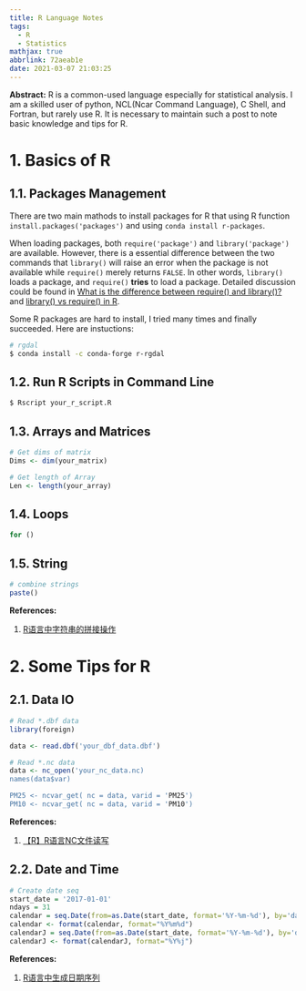 ```yaml
---
title: R Language Notes
tags:
  - R
  - Statistics
mathjax: true
abbrlink: 72aeab1e
date: 2021-03-07 21:03:25
---
```


**Abstract:** R is a common-used language especially for statistical analysis. I am a skilled user of python, NCL(Ncar Command Language), C Shell, and Fortran, but rarely use R. It is necessary to maintain such a post to note basic knowledge and tips for R.

<!-- more -->

# 1. Basics of R
## 1.1. Packages Management
There are two main mathods to install packages for R that using R function `install.packages('packages')` and using `conda install r-packages`.

When loading packages, both `require('package')` and `library('package')` are available. However, there is a essential difference between the two commands that `library()` will raise an error when the package is not available while `require()` merely returns `FALSE`. In other words, `library()` loads a package, and `require()` **tries** to load a package. Detailed discussion could be found in [What is the difference between require() and library()?](https://stackoverflow.com/questions/5595512/what-is-the-difference-between-require-and-library) and [library() vs require() in R](https://yihui.org/en/2014/07/library-vs-require/).

Some R packages are hard to install, I tried many times and finally succeeded. Here are instuctions:

```bash
# rgdal
$ conda install -c conda-forge r-rgdal 
```

## 1.2. Run R Scripts in Command Line
```bash
$ Rscript your_r_script.R
```

## 1.3. Arrays and Matrices 
```R
# Get dims of matrix
Dims <- dim(your_matrix)

# Get length of Array
Len <- length(your_array)
```

## 1.4. Loops
```R
for ()
```

## 1.5. String
```R
# combine strings
paste()
```

**References:**           
1. [R语言中字符串的拼接操作](https://blog.csdn.net/waple_0820/article/details/53171784)

# 2. Some Tips for R
## 2.1. Data IO
```R
# Read *.dbf data
library(foreign)

data <- read.dbf('your_dbf_data.dbf')

# Read *.nc data
data <- nc_open('your_nc_data.nc)
names(data$var)

PM25 <- ncvar_get( nc = data, varid = 'PM25')
PM10 <- ncvar_get( nc = data, varid = 'PM10')
```

**References:**          
1. [【R】R语言NC文件读写](https://www.jianshu.com/p/690f3e1f3ee0)

## 2.2. Date and Time
```R
# Create date seq
start_date = '2017-01-01'
ndays = 31
calendar = seq.Date(from=as.Date(start_date, format='%Y-%m-%d'), by='day', length.out=ndays)
calendar <- format(calendar, format="%Y%m%d")
calendarJ = seq.Date(from=as.Date(start_date, format='%Y-%m-%d'), by='day', length.out=ndays)
calendarJ <- format(calendarJ, format="%Y%j")
```

**References:**           
1. [R语言中生成日期序列](http://blog.sciencenet.cn/blog-247792-837263.html)